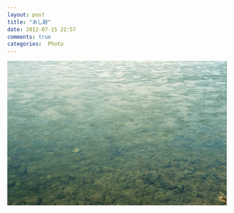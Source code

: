 ```yaml
---
layout: post
title: "あし跡"
date: 2012-07-15 22:57
comments: true
categories:  Photo
---
```


![あし跡](/images/asiato.jpg)
